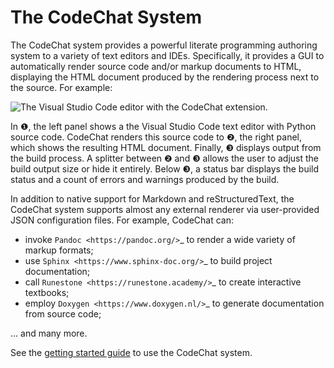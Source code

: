The CodeChat System
===================
The CodeChat system provides a powerful literate programming authoring system to a variety of text editors and IDEs. Specifically, it provides a GUI to automatically render source code and/or markup documents to HTML, displaying the HTML document produced by the rendering process next to the source. For example:

![The Visual Studio Code editor with the CodeChat extension.](https://raw.githubusercontent.com/bjones1/CodeChat_system/master/docs/CodeChat_screenshot_annotated.png)

In ❶, the left panel shows a the Visual Studio Code text editor with Python source code. CodeChat renders this source code to ❷, the right panel, which shows the resulting HTML document. Finally, ❸ displays output from the build process. A splitter between ❷ and ❸ allows the user to adjust the build output size or hide it entirely. Below ❸, a status bar displays the build status and a count of errors and warnings produced by the build.

In addition to native support for Markdown and reStructuredText, the CodeChat system supports almost any external renderer via user-provided JSON configuration files. For example, CodeChat can:

-   invoke `Pandoc <https://pandoc.org/>`_ to render a wide variety of markup formats;
-   use `Sphinx <https://www.sphinx-doc.org/>`_ to build project documentation;
-   call `Runestone <https://runestone.academy/>`_ to create interactive textbooks;
-   employ `Doxygen <https://www.doxygen.nl/>`_ to generate documentation from source code;

... and many more.

See the [getting started guide](https://codechat-system.readthedocs.io/en/latest/VSCode_Extension/contents.html) to use the CodeChat system.